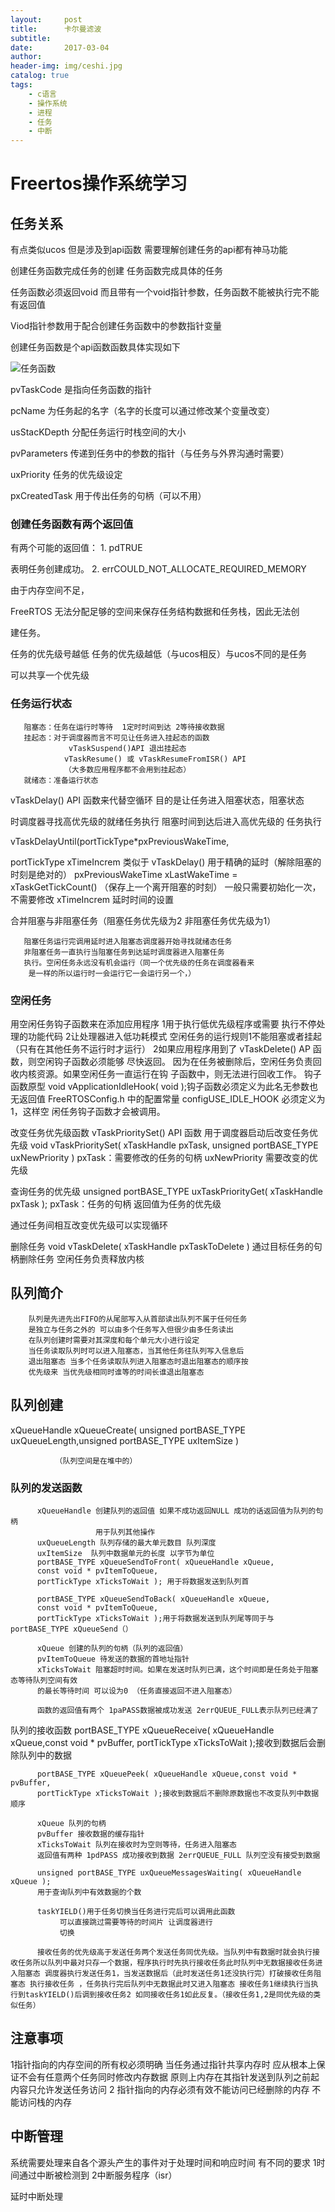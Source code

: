 ```yaml
---
layout:     post
title:      卡尔曼滤波
subtitle:   
date:       2017-03-04
author:     
header-img: img/ceshi.jpg
catalog: true
tags:
    - c语言
    - 操作系统
    - 进程
    - 任务
    - 中断
---
```



# Freertos操作系统学习


## 任务关系

有点类似ucos 但是涉及到api函数 需要理解创建任务的api都有神马功能

创建任务函数完成任务的创建 任务函数完成具体的任务

任务函数必须返回void 而且带有一个void指针参数，任务函数不能被执行完不能有返回值

Viod指针参数用于配合创建任务函数中的参数指针变量


创建任务函数是个api函数函数具体实现如下

![任务函数](https://github.com/MLgdg/MLgdg.github.io/tree/master/img/freertos的创建任务函数.png)

pvTaskCode 是指向任务函数的指针


pcName 为任务起的名字（名字的长度可以通过修改某个变量改变）

usStacKDepth 分配任务运行时栈空间的大小

pvParameters 传递到任务中的参数的指针（与任务与外界沟通时需要）

uxPriority  任务的优先级设定

pxCreatedTask 用于传出任务的句柄（可以不用）


### 创建任务函数有两个返回值 

有两个可能的返回值： 1. pdTRUE

表明任务创建成功。  2. errCOULD_NOT_ALLOCATE_REQUIRED_MEMORY

由于内存空间不足， 

FreeRTOS 无法分配足够的空间来保存任务结构数据和任务栈，因此无法创

建任务。

任务的优先级号越低 任务的优先级越低（与ucos相反）与ucos不同的是任务

可以共享一个优先级

### 任务运行状态

       阻塞态：任务在运行时等待  1定时时间到达 2等待接收数据
       挂起态：对于调度器而言不可见让任务进入挂起态的函数
                 vTaskSuspend()API 退出挂起态
                vTaskResume() 或 vTaskResumeFromISR() API
                （大多数应用程序都不会用到挂起态）
       就绪态：准备运行状态
vTaskDelay() API 函数来代替空循环 目的是让任务进入阻塞状态，阻塞状态

时调度器寻找高优先级的就绪任务执行 阻塞时间到达后进入高优先级的
任务执行

vTaskDelayUntil(portTickType*pxPreviousWakeTime, 

portTickType xTimeIncrem
类似于 vTaskDelay() 用于精确的延时（解除阻塞的时刻是绝对的）
pxPreviousWakeTime   xLastWakeTime = xTaskGetTickCount() （保存上一个离开阻塞的时刻）
   一般只需要初始化一次，不需要修改
xTimeIncrem 延时时间的设置

合并阻塞与非阻塞任务（阻塞任务优先级为2 非阻塞任务优先级为1）

       阻塞任务运行完调用延时进入阻塞态调度器开始寻找就绪态任务
       非阻塞任务一直执行当阻塞任务到达延时调度器进入阻塞任务
       执行。空闲任务永远没有机会运行（同一个优先级的任务在调度器看来
        是一样的所以运行时一会运行它一会运行另一个，）


### 空闲任务

用空闲任务钩子函数来在添加应用程序 1用于执行低优先级程序或需要
执行不停处理的功能代码 2让处理器进入低功耗模式
空闲任务的运行规则1不能阻塞或者挂起（只有在其他任务不运行时才运行）
   2如果应用程序用到了 vTaskDelete() AP 函数，则空闲钩子函数必须能够     尽快返回。 因为在任务被删除后，空闲任务负责回收内核资源。如果空闲任务一直运行在钩 子函数中，则无法进行回收工作。
钩子函数原型 void vApplicationIdleHook( void );钩子函数必须定义为此名无参数也无返回值
FreeRTOSConfig.h 中的配置常量 configUSE_IDLE_HOOK 必须定义为 1，这样空 闲任务钩子函数才会被调用。

改变任务优先级函数
 vTaskPrioritySet() API 函数
用于调度器启动后改变任务优先级
void vTaskPrioritySet( xTaskHandle pxTask, unsigned portBASE_TYPE uxNewPriority )
pxTask：需要修改的任务的句柄
uxNewPriority 需要改变的优先级

查询任务的优先级
unsigned portBASE_TYPE uxTaskPriorityGet( xTaskHandle pxTask );
pxTask：任务的句柄 返回值为任务的优先级

通过任务间相互改变优先级可以实现循环

删除任务
   void vTaskDelete( xTaskHandle pxTaskToDelete )
   通过目标任务的句柄删除任务 空闲任务负责释放内核
   



## 队列简介

        队列是先进先出FIFO的从尾部写入从首部读出队列不属于任何任务
        是独立与任务之外的 可以由多个任务写入但很少由多任务读出
        在队列创建时需要对其深度和每个单元大小进行设定
        当任务读取队列时可以进入阻塞态，当其他任务往队列写入信息后
        退出阻塞态 当多个任务读取队列进入阻塞态时退出阻塞态的顺序按
        优先级来 当优先级相同时谁等的时间长谁退出阻塞态

## 队列创建
   xQueueHandle xQueueCreate( unsigned portBASE_TYPE uxQueueLength,unsigned portBASE_TYPE uxItemSize )

              （队列空间是在堆中的）
### 队列的发送函数
          xQueueHandle 创建队列的返回值 如果不成功返回NULL 成功的话返回值为队列的句柄
                       用于队列其他操作
          uxQueueLength 队列存储的最大单元数目 队列深度
          uxItemSize  队列中数据单元的长度 以字节为单位
          portBASE_TYPE xQueueSendToFront( xQueueHandle xQueue,
          const void * pvItemToQueue,
          portTickType xTicksToWait ); 用于将数据发送到队列首

          portBASE_TYPE xQueueSendToBack( xQueueHandle xQueue,
          const void * pvItemToQueue,
          portTickType xTicksToWait );用于将数据发送到队列尾等同于与portBASE_TYPE xQueueSend（）

          xQueue 创建的队列的句柄（队列的返回值）
          pvItemToQueue 待发送的数据的首地址指针
          xTicksToWait 阻塞超时时间。如果在发送时队列已满，这个时间即是任务处于阻塞态等待队列空间有效 
          的最长等待时间 可以设为0 （任务直接返回不进入阻塞态）
 
          函数的返回值有两个 1paPASS数据被成功发送 2errQUEUE_FULL表示队列已经满了




队列的接收函数
          portBASE_TYPE xQueueReceive( xQueueHandle   xQueue,const void * pvBuffer,
          portTickType xTicksToWait );接收到数据后会删除队列中的数据

          portBASE_TYPE xQueuePeek( xQueueHandle xQueue,const void * pvBuffer,
          portTickType xTicksToWait );接收到数据后不删除原数据也不改变队列中数据顺序
       
          xQueue 队列的句柄
          pvBuffer 接收数据的缓存指针
          xTicksToWait 队列在接收时为空则等待，任务进入阻塞态  
          返回值有两种 1pdPASS 成功接收到数据 2errQUEUE_FULL 队列空没有接受到数据

          unsigned portBASE_TYPE uxQueueMessagesWaiting( xQueueHandle xQueue );
          用于查询队列中有效数据的个数

          taskYIELD()用于任务切换当任务进行完后可以调用此函数
               可以直接跳过需要等待的时间片 让调度器进行
               切换

          接收任务的优先级高于发送任务两个发送任务同优先级。当队列中有数据时就会执行接收任务所以队列中最对只存一个数据，程序执行时先执行接收任务此时队列中无数据接收任务进入阻塞态 调度器执行发送任务1，当发送数据后（此时发送任务1还没执行完）打破接收任务阻塞态 执行接收任务 ，任务执行完后队列中无数据此时又进入阻塞态 接收任务1继续执行当执行到taskYIELD()后调到接收任务2 如同接收任务1如此反复。（接收任务1,2是同优先级的类似任务）




## 注意事项
 1指针指向的内存空间的所有权必须明确 当任务通过指针共享内存时
   应从根本上保证不会有任意两个任务同时修改内存数据
   原则上内存在其指针发送到队列之前起内容只允许发送任务访问
 2 指针指向的内存必须有效不能访问已经删除的内存
   不能访问栈的内存

## 中断管理
系统需要处理来自各个源头产生的事件对于处理时间和响应时间
有不同的要求
1时间通过中断被检测到
2中断服务程序（isr）

延时中断处理
   
